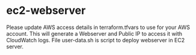 # ec2-webserver
Please update AWS access details in terraform.tfvars to use for your AWS account.
This will generate a Webserver and Public IP to access it with CloudWatch logs.
File user-data.sh is script to deploy webserver in EC2 server.
